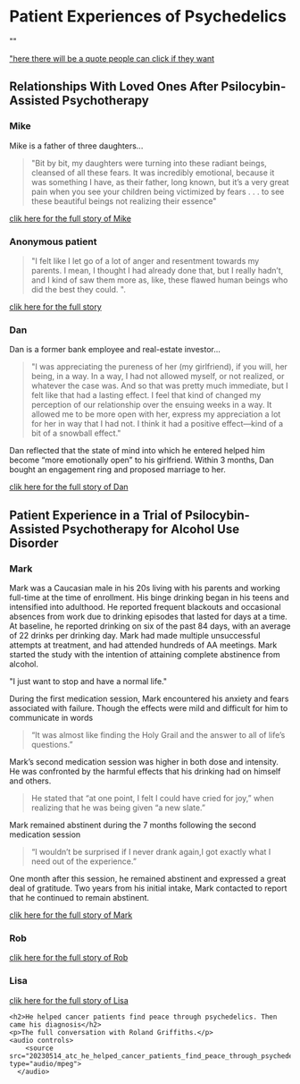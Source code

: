 <html> 
  <head>
    <title>patient experiences on psychedelics</title> 
  </head>
  <body> 
    <h1>Patient Experiences of Psychedelics</h1> 
    <p>""</p>
    <a href="https://www.youtube.com/watch?v=UGN2l-XY_EE&ab_channel=RealStories">"here there will be a quote people can click if they want</a>
    <h2> Relationships With Loved Ones After Psilocybin-Assisted Psychotherapy</h2>
    <h3>Mike</h3>
    <p>Mike is a father of three daughters...</p>
    <blockquote>"Bit by bit, my daughters were turning into these radiant beings, cleansed of all these fears. It was incredibly emotional, because it was something I have, as their father, long known, but it’s a very great pain when you see your children being victimized by fears . . . to see these beautiful beings not realizing their essence"</blockquote>
    <a href="https://journals.sagepub.com/doi/10.1177/0022167817706884#bibr5-0022167817706884">clik here for the full story of Mike</a>
    <h3> Anonymous patient</h3>
    <blockquote>"I felt like I let go of a lot of anger and resentment towards my parents. I mean, I thought I had already done that, but I really hadn’t, and I kind of saw them more as, like, these flawed human beings who did the best they could.
".</blockquote>
    <a href="https://journals.sagepub.com/doi/10.1177/0022167817706884#bibr5-0022167817706884">clik here for the full story</a>
    <h3>Dan</h3>
    <p>Dan is a former bank employee and real-estate investor...</p>
    <blockquote>"I was appreciating the pureness of her (my girlfriend), if you will, her being, in a way. In a way, I had not allowed myself, or not realized, or whatever the case was. And so that was pretty much immediate, but I felt like that had a lasting effect. I feel that kind of changed my perception of our relationship over the ensuing weeks in a way. It allowed me to be more open with her, express my appreciation a lot for her in way that I had not. I think it had a positive effect—kind of a bit of a snowball effect."</blockquote>
    <p>Dan reflected that the state of mind into which he entered helped him become “more emotionally open” to his girlfriend. Within 3 months, Dan bought an engagement ring and proposed marriage to her.</p>
    <a href="https://journals.sagepub.com/doi/10.1177/0022167817706884#bibr5-0022167817706884">clik here for the full story of Dan</a>
    <h2>Patient Experience in a Trial of Psilocybin-Assisted Psychotherapy for Alcohol Use Disorder</h2>
    <h3>Mark</h3>
    <p>Mark was a Caucasian male in his 20s living with his parents and working full-time at the time of enrollment. His binge drinking began in his teens and intensified into adulthood. He reported frequent blackouts and occasional absences from work due to drinking episodes that lasted for days at a time. At baseline, he reported drinking on six of the past 84 days, with an average of 22 drinks per drinking day. Mark had made multiple unsuccessful attempts at treatment, and had attended hundreds of AA meetings. Mark started the study with the intention of attaining complete abstinence from alcohol.</p>
    <c>"I just want to stop and have a normal life."</blockquote>	
    <p>During the first medication session, Mark encountered his anxiety and fears associated with failure. Though the effects were mild and difficult for him to communicate in words</p>
    <blockquote>“It was almost like finding the Holy Grail and the answer to all of life’s questions.”</blockquote>
    <p>Mark’s second medication session was higher in both dose and intensity. He was confronted by the harmful effects that his drinking had on himself and others.</p>
    <blockquote>He stated that “at one point, I felt I could have cried for joy,” when realizing that he was being given “a new slate.”</blockquote>
    <p>Mark remained abstinent during the 7 months following the second medication session</p>
    <blockquote>“I wouldn’t be surprised if I never drank again,I got exactly what I need out of the experience.”</blockquote>
    <p>One month after this session, he remained abstinent and expressed a great deal of gratitude. Two years from his initial intake, Mark contacted to report that he continued to remain abstinent.</p>
    <a href="https://www.ncbi.nlm.nih.gov/pmc/articles/PMC5826237/">clik here for the full story of Mark</a>
    <h3>Rob</h3>
    <a href="https://www.ncbi.nlm.nih.gov/pmc/articles/PMC5826237/">clik here for the full story of Rob</a>
    <h3>Lisa</h3>
    <p></p>
    <a href="https://www.ncbi.nlm.nih.gov/pmc/articles/PMC5826237/">clik here for the full story of Lisa</a>

    <h2>He helped cancer patients find peace through psychedelics. Then came his diagnosis</h2>
    <p>The full conversation with Roland Griffiths.</p>
    <audio controls>
        <source src="20230514_atc_he_helped_cancer_patients_find_peace_through_psychedelics_then_came_his_diagnosis.mp3" type="audio/mpeg">
      </audio>
</body>
</html>

